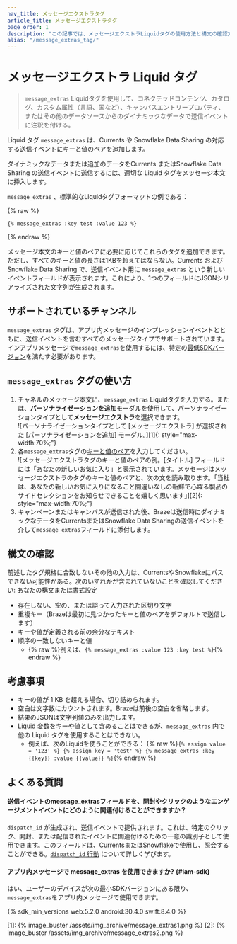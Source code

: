```yaml
---
nav_title: メッセージエクストラタグ
article_title: メッセージエクストラタグ
page_order: 1
description: "この記事では、メッセージエクストラLiquidタグの使用方法と構文の確認方法について説明します。"
alias: "/message_extras_tag/"
---
```


# メッセージエクストラ Liquid タグ

> `message_extras` Liquidタグを使用して、コネクテッドコンテンツ、カタログ、カスタム属性（言語、国など）、キャンバスエントリープロパティ、またはその他のデータソースからのダイナミックなデータで送信イベントに注釈を付ける。

Liquid タグ `message_extras` は、Currents や Snowflake Data Sharing の対応する送信イベントにキーと値のペアを追加します。 

ダイナミックなデータまたは追加のデータをCurrents またはSnowflake Data Sharing の送信イベントに送信するには、適切な Liquid タグをメッセージ本文に挿入します。 

`message_extras` 、標準的なLiquidタグフォーマットの例である：

{% raw %}
```liquid
{% message_extras :key test :value 123 %}
```
{% endraw %}

メッセージ本文のキーと値のペアに必要に応じてこれらのタグを追加できます。ただし、すべてのキーと値の長さは1KBを超えてはならない。Currents および Snowflake Data Sharing で、送信イベント用に `message_extras` という新しいイベントフィールドが表示されます。これにより、1つのフィールドにJSONシリアライズされた文字列が生成されます。

## サポートされているチャンネル

`message_extras` タグは、アプリ内メッセージのインプレッションイベントとともに、送信イベントを含むすべてのメッセージタイプでサポートされています。インアプリメッセージで`message_extras`を使用するには、特定の[最低SDKバージョン](#iam-sdk)を満たす必要があります。

## `message_extras` タグの使い方

1. チャネルのメッセージ本文に、`message_extras` Liquidタグを入力する。または、**パーソナライゼーションを追加**モーダルを使用して、パーソナライゼーションタイプとして**メッセージエクストラ**を選択できます。<br>![パーソナライゼーションタイプとして [メッセージエクストラ] が選択された [パーソナライゼーションを追加] モーダル。][1]{: style="max-width:70%;"}
2. 各`message_extras`タグの[キーと値のペア]({{site.baseurl}}/user_guide/personalization_and_dynamic_content/key_value_pairs/)を入力してください。<br>![メッセージエクストラタグのキーと値のペアの例。[タイトル] フィールドには「あなたの新しいお気に入り」と表示されています。メッセージはメッセージエクストラのタグのキーと値のペアと、次の文を読み取ります。「当社は、あなたの新しいお気に入りになること間違いなしの新鮮で心躍る製品のサイドセレクションをお知らせできることを嬉しく思います」][2]{: style="max-width:70%;"}
3. キャンペーンまたはキャンバスが送信された後、Brazeは送信時にダイナミックなデータをCurrentsまたはSnowflake Data Sharingの送信イベントを介して`message_extras`フィールドに添付します。

## 構文の確認

前述したタグ規格に合致しないその他の入力は、CurrentsやSnowflakeにパスできない可能性がある。次のいずれかが含まれていないことを確認してください: あなたの構文または書式設定

- 存在しない、空の、または誤って入力された区切り文字
- 重複キー（Brazeは最初に見つかったキーと値のペアをデフォルトで送信します）
- キーや値が定義される前の余分なテキスト
- 順序の一致しないキーと値 
  - {% raw %}例えば、```{% message_extras :value 123 :key test %}```{% endraw %}

## 考慮事項

- キーの値が 1 KB を超える場合、切り詰められます。 
- 空白は文字数にカウントされます。Brazeは前後の空白を省略します。
- 結果のJSONは文字列値のみを出力します。
- Liquid 変数をキーや値として含めることはできるが、`message_extras` 内で他の Liquid タグを使用することはできない。
  - 例えば、次のLiquidを使うことができる： {% raw %}```{% assign value = '123' %} {% assign key = 'test' %} {% message_extras :key {{key}} :value {{value}} %}```{% endraw %}

## よくある質問

#### 送信イベントのmessage_extrasフィールドを、開封やクリックのようなエンゲージメントイベントにどのように関連付けることができますか？ 

`dispatch_id` が生成され、送信イベントで提供されます。これは、特定のクリック、開封、または配信されたイベントに関連付けるための一意の識別子として使用できます。このフィールドは、CurrentsまたはSnowflakeで使用し、照会することができる。[`dispatch_id` 行動]({{site.baseurl}}/help/help_articles/data/dispatch_id/) について詳しく学びます。

#### アプリ内メッセージで message_extras を使用できますか? {#iam-sdk}

はい、ユーザーのデバイスが次の最小SDKバージョンにある限り、`message_extras`をアプリ内メッセージで使用できます。

{% sdk_min_versions web:5.2.0 android:30.4.0 swift:8.4.0 %}

[1]: {% image_buster /assets/img_archive/message_extras1.png %}
[2]: {% image_buster /assets/img_archive/message_extras2.png %}
